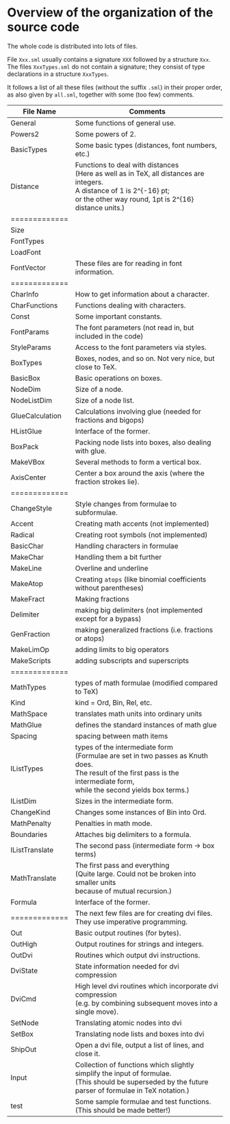 Overview of the organization of the source code
===============================================

The whole code is distributed into lots of files.

File `Xxx.sml` usually contains a signature `XXX` followed by a structure `Xxx`.
The files `XxxTypes.sml` do not contain a signature;
they consist of type declarations in a structure `XxxTypes`.

It follows a list of all these files (without the suffix `.sml`)
in their proper order, as also given by `all.sml`,
together with some (too few) comments.


| File Name       | Comments                                                                                                                                                                               |
|-----------------|----------------------------------------------------------------------------------------------------------------------------------------------------------------------------------------|
| General         | Some functions of general use.                                                                                                                                                         |
| Powers2         | Some powers of 2.                                                                                                                                                                      |
| BasicTypes      | Some basic types (distances, font numbers, etc.)                                                                                                                                       |
| Distance        | Functions to deal with distances<br>(Here as well as in TeX, all distances are integers. <br>A distance of 1 is 2^{-16} pt; <br>or the other way round, 1pt is 2^{16} distance units.) |
| =============   |                                                                                                                                                                                        |
| Size            |                                                                                                                                                                                        |
| FontTypes       |                                                                                                                                                                                        |
| LoadFont        |                                                                                                                                                                                        |
| FontVector      | These files are for reading in font information.                                                                                                                                       |
| =============   |                                                                                                                                                                                        |
| CharInfo        | How to get information about a character.                                                                                                                                              |
| CharFunctions   | Functions dealing with characters.                                                                                                                                                     |
| Const           | Some important constants.                                                                                                                                                              |
| FontParams      | The font parameters (not read in, but included in the code)                                                                                                                            |
| StyleParams     | Access to the font parameters via styles.                                                                                                                                              |
| BoxTypes        | Boxes, nodes, and so on. Not very nice, but close to TeX.                                                                                                                              |
| BasicBox        | Basic operations on boxes.                                                                                                                                                             |
| NodeDim         | Size of a node.                                                                                                                                                                        |
| NodeListDim     | Size of a node list.                                                                                                                                                                   |
| GlueCalculation | Calculations involving glue (needed for fractions and bigops)                                                                                                                          |
| HListGlue       | Interface of the former.                                                                                                                                                               |
| BoxPack         | Packing node lists into boxes, also dealing with glue.                                                                                                                                 |
| MakeVBox        | Several methods to form a vertical box.                                                                                                                                                |
| AxisCenter      | Center a box around the axis (where the fraction strokes lie).                                                                                                                         |
| =============   |                                                                                                                                                                                        |
| ChangeStyle     | Style changes from formulae to subformulae.                                                                                                                                            |
| Accent          | Creating math accents (not implemented)                                                                                                                                                |
| Radical         | Creating root symbols (not implemented)                                                                                                                                                |
| BasicChar       | Handling characters in formulae                                                                                                                                                        |
| MakeChar        | Handling them a bit further                                                                                                                                                            |
| MakeLine        | Overline and underline                                                                                                                                                                 |
| MakeAtop        | Creating `atops` (like binomial coefficients without parentheses)                                                                                                                      |
| MakeFract       | Making fractions                                                                                                                                                                       |
| Delimiter       | making big delimiters (not implemented except for a bypass)                                                                                                                            |
| GenFraction     | making generalized fractions (i.e. fractions or atops)                                                                                                                                 |
| MakeLimOp       | adding limits to big operators                                                                                                                                                         |
| MakeScripts     | adding subscripts and superscripts                                                                                                                                                     |
| =============   |                                                                                                                                                                                        |
| MathTypes       | types of math formulae (modified compared to TeX)                                                                                                                                      |
| Kind            | kind = Ord, Bin, Rel, etc.                                                                                                                                                             |
| MathSpace       | translates math units into ordinary units                                                                                                                                              |
| MathGlue        | defines the standard instances of math glue                                                                                                                                            |
| Spacing         | spacing between math items                                                                                                                                                             |
| IListTypes      | types of the intermediate form <br>(Formulae are set in two passes as Knuth does. <br>The result of the first pass is the intermediate form, <br>while the second yields box terms.)   |
| IListDim        | Sizes in the intermediate form.                                                                                                                                                        |
| ChangeKind      | Changes some instances of Bin into Ord.                                                                                                                                                |
| MathPenalty     | Penalties in math mode.                                                                                                                                                                |
| Boundaries      | Attaches big delimiters to a formula.                                                                                                                                                  |
| IListTranslate  | The second pass (intermediate form -> box terms)                                                                                                                                       |
| MathTranslate   | The first pass and everything <br>(Quite large. Could not be broken into smaller units <br>because of mutual recursion.)                                                               |
| Formula         | Interface of the former.                                                                                                                                                               |
| =============   | The next few files are for creating dvi files. <br>They use imperative programming.                                                                                                    |
| Out             | Basic output routines (for bytes).                                                                                                                                                     |
| OutHigh         | Output routines for strings and integers.                                                                                                                                              |
| OutDvi          | Routines which output dvi instructions.                                                                                                                                                |
| DviState        | State information needed for dvi compression                                                                                                                                           |
| DviCmd          | High level dvi routines which incorporate dvi compression <br>(e.g. by combining subsequent moves into a single move).                                                                 |
| SetNode         | Translating atomic nodes into dvi                                                                                                                                                      |
| SetBox          | Translating node lists and boxes into dvi                                                                                                                                              |
| ShipOut         | Open a dvi file, output a list of lines, and close it.                                                                                                                                 |
| Input           | Collection of functions which slightly simplify the input of formulae. <br>(This should be superseded by the future parser of formulae in TeX notation.)                               |
| test            | Some sample formulae and test functions. <br>(This should be made better!)                                                                                                             |

